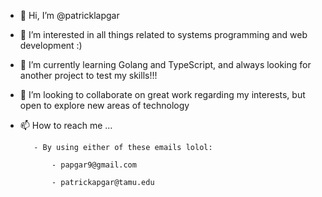 - 👋 Hi, I’m @patricklapgar
- 👀 I’m interested in all things related to systems programming and web development :)
- 🌱 I’m currently learning Golang and TypeScript, and always looking for another project to test my skills!!!
- 💞️ I’m looking to collaborate on great work regarding my interests, but open to explore new areas of technology
- 📫 How to reach me ...

         - By using either of these emails lolol:
         
             - papgar9@gmail.com
            
             - patrickapgar@tamu.edu

<!---
patricklapgar/patricklapgar is a ✨ special ✨ repository because its `README.md` (this file) appears on your GitHub profile.
You can click the Preview link to take a look at your changes.
--->

